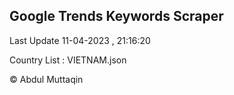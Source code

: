 

## Google Trends Keywords Scraper 
 
Last Update 11-04-2023 , 21:16:20

Country List :
VIETNAM.json



© Abdul Muttaqin 
